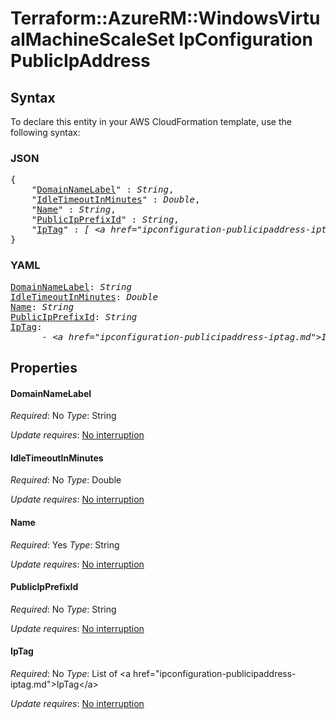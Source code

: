 # Terraform::AzureRM::WindowsVirtualMachineScaleSet IpConfiguration PublicIpAddress

## Syntax

To declare this entity in your AWS CloudFormation template, use the following syntax:

### JSON

<pre>
{
    "<a href="#domainnamelabel" title="DomainNameLabel">DomainNameLabel</a>" : <i>String</i>,
    "<a href="#idletimeoutinminutes" title="IdleTimeoutInMinutes">IdleTimeoutInMinutes</a>" : <i>Double</i>,
    "<a href="#name" title="Name">Name</a>" : <i>String</i>,
    "<a href="#publicipprefixid" title="PublicIpPrefixId">PublicIpPrefixId</a>" : <i>String</i>,
    "<a href="#iptag" title="IpTag">IpTag</a>" : <i>[ &lt;a href=&#34;ipconfiguration-publicipaddress-iptag.md&#34;&gt;IpTag&lt;/a&gt;, ... ]</i>
}
</pre>

### YAML

<pre>
<a href="#domainnamelabel" title="DomainNameLabel">DomainNameLabel</a>: <i>String</i>
<a href="#idletimeoutinminutes" title="IdleTimeoutInMinutes">IdleTimeoutInMinutes</a>: <i>Double</i>
<a href="#name" title="Name">Name</a>: <i>String</i>
<a href="#publicipprefixid" title="PublicIpPrefixId">PublicIpPrefixId</a>: <i>String</i>
<a href="#iptag" title="IpTag">IpTag</a>: <i>
      - &lt;a href=&#34;ipconfiguration-publicipaddress-iptag.md&#34;&gt;IpTag&lt;/a&gt;</i>
</pre>

## Properties

#### DomainNameLabel

_Required_: No
_Type_: String

_Update requires_: [No interruption](https://docs.aws.amazon.com/AWSCloudFormation/latest/UserGuide/using-cfn-updating-stacks-update-behaviors.html#update-no-interrupt)

#### IdleTimeoutInMinutes

_Required_: No
_Type_: Double

_Update requires_: [No interruption](https://docs.aws.amazon.com/AWSCloudFormation/latest/UserGuide/using-cfn-updating-stacks-update-behaviors.html#update-no-interrupt)

#### Name

_Required_: Yes
_Type_: String

_Update requires_: [No interruption](https://docs.aws.amazon.com/AWSCloudFormation/latest/UserGuide/using-cfn-updating-stacks-update-behaviors.html#update-no-interrupt)

#### PublicIpPrefixId

_Required_: No
_Type_: String

_Update requires_: [No interruption](https://docs.aws.amazon.com/AWSCloudFormation/latest/UserGuide/using-cfn-updating-stacks-update-behaviors.html#update-no-interrupt)

#### IpTag

_Required_: No
_Type_: List of &lt;a href=&#34;ipconfiguration-publicipaddress-iptag.md&#34;&gt;IpTag&lt;/a&gt;

_Update requires_: [No interruption](https://docs.aws.amazon.com/AWSCloudFormation/latest/UserGuide/using-cfn-updating-stacks-update-behaviors.html#update-no-interrupt)

